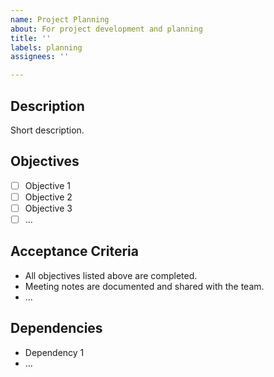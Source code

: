 ```yaml
---
name: Project Planning
about: For project development and planning
title: ''
labels: planning
assignees: ''

---
```


<!--
## Description
Describe the purpose and scope of the issue. This section should provide an overview of what needs to be addressed.
-->

## Description

Short description.

<!--
## Objectives
List the specific objectives that need to be achieved for the issue. Use checkboxes to track progress.
-->

## Objectives

- [ ] Objective 1
- [ ] Objective 2
- [ ] Objective 3
- [ ] ...

<!--
## Acceptance Criteria
Define the criteria that must be met for the issue to be considered complete. This ensures that all objectives are achieved and documented.
-->

## Acceptance Criteria

- All objectives listed above are completed.
- Meeting notes are documented and shared with the team.
- ...

<!--
## Dependencies
List any dependencies that need to be addressed before or during the issue. If there are no dependencies, state "None".
-->

## Dependencies

- Dependency 1
- ...
